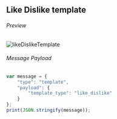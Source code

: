 ##  Like Dislike template

###### Preview


![likeDislikeTemplate](https://user-images.githubusercontent.com/58174664/148943142-2602b2e8-6554-425f-960b-b51454255f25.PNG)


###### Message Payload

```js
var message = {
    "type": "template",
    "payload": {
        "template_type": "like_dislike"
    }
};
print(JSON.stringify(message));
```